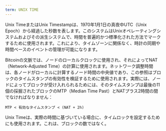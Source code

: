```yaml
---
term: UNIX TIME
---
```


Unix TimeまたはUnix Timestampは、1970年1月1日の真夜中UTC（Unix Epoch）から経過した秒数を表します。このシステムはUnixオペレーティングシステムおよびその派生システムで、時間を普遍的かつ標準化された方法でマークするために使用されます。これにより、タイムゾーンに関係なく、時計の同期や時間ベースのイベントの管理が可能になります。

Bitcoinの文脈では、ノードのローカルクロックに使用され、それによってNAT（Network-Adjusted Time）の計算に使用されます。ネットワーク調整時間は、各ノードがローカルに計算するノード時間の中央値であり、この参照はブロックのタイムスタンプの有効性を検証するために使用されます。実際には、ノードによってブロックが受け入れられるためには、そのタイムスタンプは最後の11個の採掘されたブロックのMTP（Median Time Past）とNATプラス2時間の間でなければなりません：

```text
MTP < 有効なタイムスタンプ < (NAT + 2h)
```

Unix Timeは、実際の時間に基づいている場合に、タイムロックを設定するためにも使用されます。これは、ブロックの数ではなく。